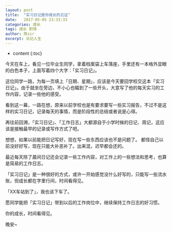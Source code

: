 ```yaml
---
layout: post
title:  "实习日记是你成长的见证"
date:   2017-05-05 23:33:33
categories: 成长
tags: 成长 职场
author: 陈sir
excerpt: 日记人生
---
```

* content
{:toc}

今天在车上，看见一位毕业生同学，拿着档案袋上车落座，手里还有一本格外显眼的白色本子，上面写着四个大字：「实习日记」。

这位同学一路，为每一页填上「日期、星期」，应该是今天要回学校交这本「实习日记」。由于就坐在旁边，不小心也瞄到了一些开头，大意写了他的每天实习的工作内容，记录一些他的感受。

看到这一幕，一路在想，原来以前学校也是有要求要写一些实习报告，不过不是这样的实习日记，记录每天的事情，而是阶段性的总结或者说是心得。

再往前回溯，「实习日记」、「工作日志」大都源自于小学时候的日记、周记，这应该是接触最早的记录或写作方式了吧。

想想，如果以前能把日记写好，现在写一些东西应该也不是问题了。
都怪自己以前没好好写，现在只能大补恶补了。出来混，迟早都会还的。

最近每天除了晨间日记还会记录一些工作内容，对工作上的一些想法和思考，也算是简易的工作日志。

「实习日记」是一种很好的方式，或许一开始感觉没什么好写的，只能写一些流水账，但成长都在字里行间，时间看得见。

「XX车站到了」，我也该下车了。

愿同学能把「实习日记」带到以后的工作岗位中，继续保持工作日志的好习惯。

你的成长，时间看得见。

晚安~


